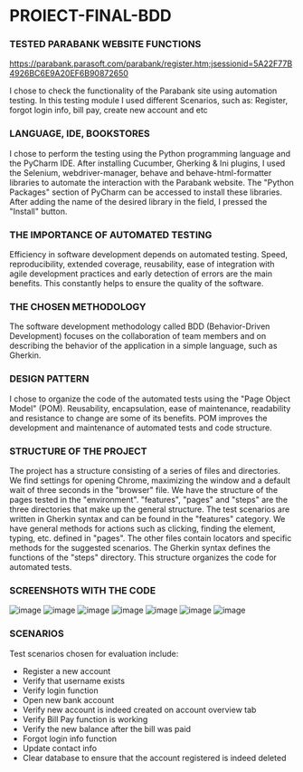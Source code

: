 # PROIECT-FINAL-BDD


### TESTED PARABANK WEBSITE FUNCTIONS

https://parabank.parasoft.com/parabank/register.htm;jsessionid=5A22F77B4926BC6E9A20EF6B90872650

I chose to check the functionality of the Parabank site using automation testing. In this testing module I used different Scenarios, such as: Register, forgot login info, bill pay, create new account and etc

### LANGUAGE, IDE, BOOKSTORES
I chose to perform the testing using the Python programming language and the PyCharm IDE. After installing Cucumber, Gherking & Ini plugins, I used the Selenium, webdriver-manager, behave and behave-html-formatter libraries to automate the interaction with the Parabank website. The "Python Packages" section of PyCharm can be accessed to install these libraries. After adding the name of the desired library in the field, I pressed the "Install" button.

### THE IMPORTANCE OF AUTOMATED TESTING
Efficiency in software development depends on automated testing. Speed, reproducibility, extended coverage, reusability, ease of integration with agile development practices and early detection of errors are the main benefits. This constantly helps to ensure the quality of the software.

### THE CHOSEN METHODOLOGY
The software development methodology called BDD (Behavior-Driven Development) focuses on the collaboration of team members and on describing the behavior of the application in a simple language, such as Gherkin.

### DESIGN PATTERN 
I chose to organize the code of the automated tests using the "Page Object Model" (POM). Reusability, encapsulation, ease of maintenance, readability and resistance to change are some of its benefits. POM improves the development and maintenance of automated tests and code structure.

### STRUCTURE OF THE PROJECT
The project has a structure consisting of a series of files and directories. We find settings for opening Chrome, maximizing the window and a default wait of three seconds in the "browser" file. We have the structure of the pages tested in the "environment". "features", "pages" and "steps" are the three directories that make up the general structure. The test scenarios are written in Gherkin syntax and can be found in the "features" category. We have general methods for actions such as clicking, finding the element, typing, etc. defined in "pages". The other files contain locators and specific methods for the suggested scenarios. The Gherkin syntax defines the functions of the "steps" directory. This structure organizes the code for automated tests.

### SCREENSHOTS WITH THE CODE

![image](https://github.com/StefanSchullerAndrei/PROIECT-FINAL-BDD/assets/170446681/f36013df-146b-4497-8b5a-966896e027e3)
![image](https://github.com/StefanSchullerAndrei/PROIECT-FINAL-BDD/assets/170446681/f50bb3b4-2a43-4eac-ad02-160edb92f05d)
![image](https://github.com/StefanSchullerAndrei/PROIECT-FINAL-BDD/assets/170446681/98356cb3-e737-47ee-94f1-c98a24509b89)
![image](https://github.com/StefanSchullerAndrei/PROIECT-FINAL-BDD/assets/170446681/989c5430-7b7d-4f57-a401-2d2321563c30)
![image](https://github.com/StefanSchullerAndrei/PROIECT-FINAL-BDD/assets/170446681/895b4b26-af41-4ac3-8205-02b3f7d89359)
![image](https://github.com/StefanSchullerAndrei/PROIECT-FINAL-BDD/assets/170446681/38bb145e-78ac-4721-ba45-760efbd0914b)
![image](https://github.com/StefanSchullerAndrei/PROIECT-FINAL-BDD/assets/170446681/971f21dd-3f68-485b-9875-80d44bbaa6de)




### SCENARIOS

Test scenarios chosen for evaluation include:

* Register a new account
* Verify that username exists
* Verify login function
* Open new bank account
* Verify new account is indeed created on account overview tab
* Verify Bill Pay function is working
* Verify the new balance after the bill was paid
* Forgot login info function
* Update contact info
* Clear database to ensure that the account registered is indeed deleted

